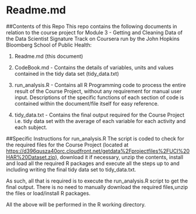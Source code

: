 # Readme.md

##Contents of this Repo
This repo contains the following documents in relation to the course project for Module 3 - Getting and Cleaning Data of the Data Scientist Signature Track on Coursera run by the John Hopkins Bloomberg School of Public Health:

1. Readme.md (this document)

2. CodeBook.md - Contains the details of variables, units and values contained in the tidy data set (tidy_data.txt)

3. run_analysis.R - Contains all R Programming code to process the entire result of the Course Project, without any requirement for manual user input. Descriptions of the specific functions of each section of code is contained within the document/file itself for easy reference.

4. tidy_data.txt - Contains the final output required for the Course Project i.e. tidy data set with the average of each variable for each activity and each subject.

##Specific Instructions for run_analysis.R
The script is coded to check for the required files for the Course Project (located at https://d396qusza40orc.cloudfront.net/getdata%2Fprojectfiles%2FUCI%20HAR%20Dataset.zip), download it if necessary, unzip the contents, install and load all the required R packages and execute all the steps up to and including writing the final tidy data set to tidy_data.txt.

As such, all that is required is to execute the run_analysis.R script to get the final output. There is no need to manually download the required files,unzip the files or load/install R packages.

All the above will be performed in the R working directory.
